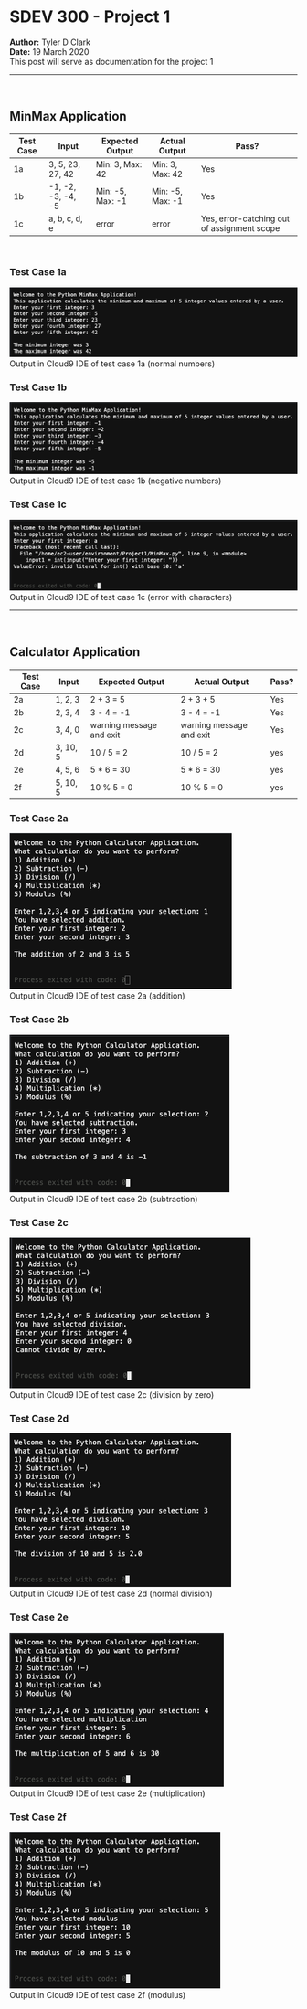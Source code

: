 # SDEV 300 - Project 1

**Author:** Tyler D Clark  
**Date:** 19 March 2020  
This post will serve as documentation for the project 1
___
</br>

## MinMax Application

|Test Case |Input|Expected Output|Actual Output|Pass?|
|---|---|---|---|---|
|1a|3, 5, 23, 27, 42|Min: 3, Max: 42|Min: 3, Max: 42|Yes|
|1b|-1, -2, -3, -4, -5|Min: -5, Max: -1|Min: -5, Max: -1|Yes|
|1c|a, b, c, d, e|error|error|Yes, error-catching out of assignment scope|

</br>

### Test Case 1a

![text](img/MinMaxSS1.png)
Output in Cloud9 IDE of test case 1a (normal numbers)

### Test Case 1b

![text](img/MinMaxSS2.png)
Output in Cloud9 IDE of test case 1b (negative numbers)

### Test Case 1c

![text](img/MinMaxSS3.png)
Output in Cloud9 IDE of test case 1c (error with characters)

___
</br>

## Calculator Application

|Test Case |Input|Expected Output|Actual Output|Pass?|
|---|---|---|---|---|
|2a|1, 2, 3|2 + 3 = 5|2 + 3 + 5|Yes|
|2b|2, 3, 4|3 - 4 = -1|3 - 4 = -1|Yes|
|2c|3, 4, 0|warning message and exit|warning message and exit|Yes|
|2d|3, 10, 5|10 / 5 = 2|10 / 5 = 2|yes|
|2e|4, 5, 6|5 * 6 = 30|5 * 6 = 30|yes|
|2f|5, 10, 5|10 % 5 = 0|10 % 5 = 0|yes|

### Test Case 2a

![text](img/CalculatorSS1.png)  
Output in Cloud9 IDE of test case 2a (addition)

### Test Case 2b

![text](img/CalculatorSS2.png)  
Output in Cloud9 IDE of test case 2b (subtraction)

### Test Case 2c

![text](img/CalculatorSS3.png)  
Output in Cloud9 IDE of test case 2c (division by zero)

### Test Case 2d

![text](img/CalculatorSS4.png)  
Output in Cloud9 IDE of test case 2d (normal division)

### Test Case 2e

![text](img/CalculatorSS5.png)  
Output in Cloud9 IDE of test case 2e (multiplication)

### Test Case 2f

![text](img/CalculatorSS6.png)  
Output in Cloud9 IDE of test case 2f (modulus)
